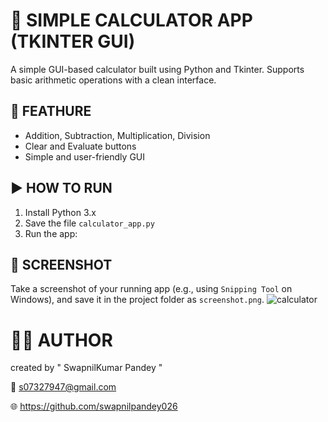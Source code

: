 # 🔢 SIMPLE CALCULATOR APP (TKINTER GUI)

A simple GUI-based calculator built using Python and Tkinter. Supports basic arithmetic operations with a clean interface.

## 🚀 FEATHURE
- Addition, Subtraction, Multiplication, Division
- Clear and Evaluate buttons
- Simple and user-friendly GUI

## ▶️ HOW TO RUN

1. Install Python 3.x
2. Save the file `calculator_app.py`
3. Run the app:

 ## 📸 SCREENSHOT 
 Take a screenshot of your running app (e.g., using `Snipping Tool` on Windows), and save it in the project folder as `screenshot.png`.
 ![calculator ](https://github.com/user-attachments/assets/29ad72bd-e7d4-4079-9f4a-0f828fc69cf2)

# 🙋‍♂️ AUTHOR
created by " SwapnilKumar Pandey "

📧 s07327947@gmail.com

🌐 https://github.com/swapnilpandey026


